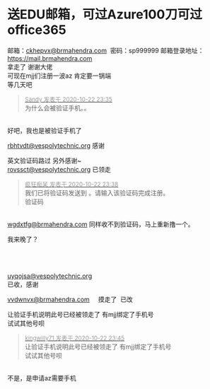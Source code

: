 # 送EDU邮箱，可过Azure100刀可过office365


邮箱：<a href="mailto:ckhepvx@brmahendra.com">ckhepvx@brmahendra.com</a>&nbsp;&nbsp;密码：sp999999 邮箱登录地址：https://mail.brmahendra.com<br />
拿走了 谢谢大佬<br />
可现在mjj们注册一波az 肯定要一锅端<br />
等几天吧

<div class="quote"><blockquote><font size="2"><a href="https://www.hostloc.com/forum.php?mod=redirect&amp;goto=findpost&amp;pid=9338730&amp;ptid=757396" target="_blank"><font color="#999999">Sandy 发表于 2020-10-22 23:35</font></a></font><br />
为什么会被验证手机。。</blockquote></div><br />
好吧，我也是被验证手机了

<a href="mailto:rbhtvdt@vespolytechnic.org">rbhtvdt@vespolytechnic.org</a> 感谢

<img id="aimg_UBzVo" onclick="zoom(this, this.src, 0, 0, 0)" class="zoom" src="https://i.loli.net/2020/10/22/ygkXZ4px1leKfmw.png" onmouseover="img_onmouseoverfunc(this)" onload="thumbImg(this)" border="0" alt="" /><br />
英文验证码路过 另外感谢~<br />
<a href="mailto:rovssct@vespolytechnic.org">rovssct@vespolytechnic.org</a> 已领走<img id="aimg_zfJbG" onclick="zoom(this, this.src, 0, 0, 0)" class="zoom" src="https://cdn.jsdelivr.net/gh/hishis/forum-master/public/images/patch.gif" onmouseover="img_onmouseoverfunc(this)" onload="thumbImg(this)" border="0" alt="" />

<div class="quote"><blockquote><font size="2"><a href="https://www.hostloc.com/forum.php?mod=redirect&amp;goto=findpost&amp;pid=9338747&amp;ptid=757396" target="_blank"><font color="#999999">疯狂痴呆 发表于 2020-10-22 23:38</font></a></font><br />
我们已将验证码发送到 。请输入该验证码完成注册。<br />
验证码<br />
 </blockquote></div><br />
<a href="mailto:wgdxtfg@brmahendra.com">wgdxtfg@brmahendra.com</a> 同样收不到验证码，马上重新撸一个。<img id="aimg_QoW1B" onclick="zoom(this, this.src, 0, 0, 0)" class="zoom" src="https://cdn.jsdelivr.net/gh/hishis/forum-master/public/images/patch.gif" onmouseover="img_onmouseoverfunc(this)" onload="thumbImg(this)" border="0" alt="" />

我来晚了？<br />
<br />
<br />
​​​​​​​

<a href="mailto:uyqojsa@vespolytechnic.org">uyqojsa@vespolytechnic.org</a><br />
已收，感谢

<a href="mailto:vvdwnvx@brmahendra.com">vvdwnvx@brmahendra.com</a>&nbsp; &nbsp;&nbsp;&nbsp;摸走了&nbsp;&nbsp;已改

让验证手机说明此号已经被领走了 有mjj绑定了手机号<br />
试试其他号呗

<div class="quote"><blockquote><font size="2"><a href="https://www.hostloc.com/forum.php?mod=redirect&amp;goto=findpost&amp;pid=9338780&amp;ptid=757396" target="_blank"><font color="#999999">kingwilly71 发表于 2020-10-22 23:45</font></a></font><br />
让验证手机说明此号已经被领走了 有mjj绑定了手机号<br />
试试其他号呗</blockquote></div><br />
不是，是申请az需要手机
